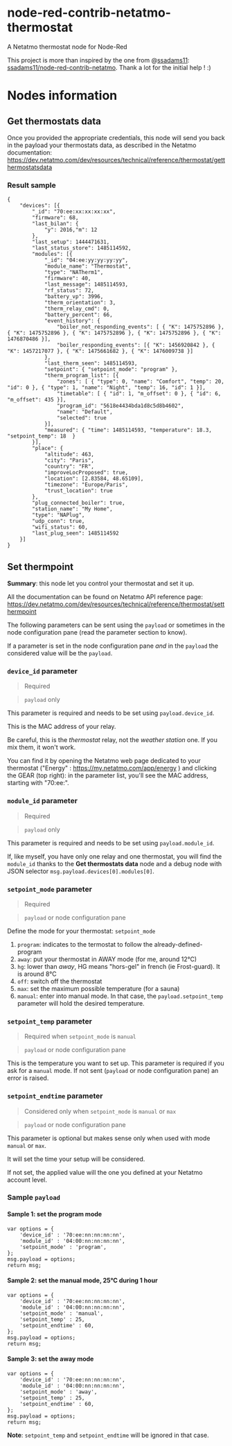 # node-red-contrib-netatmo-thermostat
A Netatmo thermostat node for Node-Red

This project is more than inspired by the one from @[ssadams11](https://github.com/ssadams11): [ssadams11/node-red-contrib-netatmo](https://github.com/ssadams11/node-red-contrib-netatmo). Thank a lot for the initial help ! :)



# Nodes information

## Get thermostats data

Once you provided the appropriate credentials, this node will send you back in the payload your thermostats data, as described in the Netatmo documentation: https://dev.netatmo.com/dev/resources/technical/reference/thermostat/getthermostatsdata

### Result sample
```
{
	"devices": [{
		"_id": "70:ee:xx:xx:xx:xx",
		"firmware": 68,
		"last_bilan": {
			"y": 2016,"m": 12
		},
		"last_setup": 1444471631,
		"last_status_store": 1485114592,
		"modules": [{
			"_id": "04:ee:yy:yy:yy:yy",
			"module_name": "Thermostat",
			"type": "NATherm1",
			"firmware": 40,
			"last_message": 1485114593,
			"rf_status": 72,
			"battery_vp": 3996,
			"therm_orientation": 3,
			"therm_relay_cmd": 0,
			"battery_percent": 66,
			"event_history": {
				"boiler_not_responding_events": [ { "K": 1475752896 }, { "K": 1475752896 }, { "K": 1475752896 }, { "K": 1475752896 }, { "K": 1476870486 }],
				"boiler_responding_events": [{ "K": 1456920842 }, { "K": 1457217077 }, { "K": 1475661682 }, { "K": 1476009738 }]
			},
			"last_therm_seen": 1485114593,
			"setpoint": { "setpoint_mode": "program" },
			"therm_program_list": [{
				"zones": [ { "type": 0, "name": "Comfort", "temp": 20, "id": 0 }, { "type": 1, "name": "Night",	"temp": 16, "id": 1 }],
				"timetable": [ { "id": 1, "m_offset": 0 }, { "id": 6, "m_offset": 435 }],
				"program_id": "5618e4434bda1d8c5d8b4602",
				"name": "Default",
				"selected": true
			}],
			"measured": { "time": 1485114593, "temperature": 18.3, "setpoint_temp": 18 	}
		}],
		"place": {
			"altitude": 463,
			"city": "Paris",
			"country": "FR",
			"improveLocProposed": true,
			"location": [2.83584, 48.65109],
			"timezone": "Europe/Paris",
			"trust_location": true
		},
		"plug_connected_boiler": true,
		"station_name": "My Home",
		"type": "NAPlug",
		"udp_conn": true,
		"wifi_status": 60,
		"last_plug_seen": 1485114592
	}]
}
```


## Set thermpoint

 **Summary**: this node let you control your thermostat and set it up.


All the documentation can be found on Netatmo API reference page: https://dev.netatmo.com/dev/resources/technical/reference/thermostat/setthermpoint


The following parameters can be sent using the ```payload``` or sometimes in the node configuration pane (read the parameter section to know).

If a parameter is set in the node configuration pane *and* in the ```payload``` the considered value will be the ```payload```.

### ```device_id``` parameter
> Required

> ```payload``` only

This parameter is required and needs to be set using ```payload.device_id```.

This is the MAC address of your relay.

Be careful, this is the *thermostat* relay, not the *weather station* one. If you mix them, it won't work.

You can find it by opening the Netatmo web page dedicated to your thermostat ("Energy" : https://my.netatmo.com/app/energy ) and clicking the GEAR (top right): in the parameter list, you'll see the MAC address, starting with "70:ee:".


### ```module_id``` parameter
> Required

> ```payload``` only

This parameter is required and needs to be set using ```payload.module_id```.

If, like myself, you have only one relay and one thermostat, you will find the ```module_id``` thanks to the **Get thermostats data** node and a debug node with JSON selector ```msg.payload.devices[0].modules[0]```.


### ```setpoint_mode``` parameter
> Required

> ```payload``` or node configuration pane

Define the mode for your thermostat: ```setpoint_mode```

1. ```program```: indicates to the termostat to follow the already-defined-program
2. ```away```: put your thermostat in AWAY mode (for me, around 12°C)
3. ```hg```: lower than *away*, HG means "hors-gel" in french (ie Frost-guard). It is around 8°C
4. ```off```: switch off the thermostat
5. ```max```: set the maximum possible temperature (for a sauna)
6. ```manual```: enter into manual mode. In that case, the ```payload.setpoint_temp``` parameter will hold the desired temperature.


### ```setpoint_temp``` parameter
> Required when ```setpoint_mode``` is ```manual```

> ```payload``` or node configuration pane

This is the temperature you want to set up. This parameter is required if you ask for a ```manual``` mode. If not sent (```payload``` or node configuration pane) an error is raised.

### ```setpoint_endtime``` parameter

> Considered only when ```setpoint_mode``` is ```manual``` or ```max```

> ```payload``` or node configuration pane

This parameter is optional but makes sense only when used with mode ```manual``` or ```max```.

It will set the time your setup will be considered.

If not set, the applied value will the one you defined at your Netatmo account level.


### Sample ```payload```

#### Sample 1: set the program mode
```
var options = {
    'device_id' : '70:ee:nn:nn:nn:nn',
    'module_id' : '04:00:nn:nn:nn:nn',
    'setpoint_mode' : 'program',
};
msg.payload = options;
return msg;
```

#### Sample 2: set the manual mode, 25°C during 1 hour
```
var options = {
	'device_id' : '70:ee:nn:nn:nn:nn',
	'module_id' : '04:00:nn:nn:nn:nn',
	'setpoint_mode' : 'manual',
	'setpoint_temp' : 25,
	'setpoint_endtime' : 60,
};
msg.payload = options;
return msg;
```


#### Sample 3: set the away mode
```
var options = {
	'device_id' : '70:ee:nn:nn:nn:nn',
	'module_id' : '04:00:nn:nn:nn:nn',
	'setpoint_mode' : 'away',
	'setpoint_temp' : 25,
	'setpoint_endtime' : 60,
};
msg.payload = options;
return msg;
```


**Note**: ```setpoint_temp``` and ```setpoint_endtime``` will be ignored in that case.
